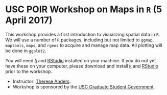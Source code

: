 # USC POIR Workshop on Maps in `R` (5 April 2017)

This workshop provides a first introduction to visualizing spatial data in `R`. We will use a number of `R` packages, including but not limited to `ggmap`, `maptools`, `maps`, and `rgeos` to acquire and manage map data. All plotting will be done in `ggplot2`.

You will need [`R`](https://www.r-project.org) and [RStudio](https://www.rstudio.com/products/rstudio/download/) installed on your machine. If you do not yet have these on your computer, please download and install [`R`](https://www.r-project.org) and [RStudio](https://www.rstudio.com/products/rstudio/download/) prior to the workshop.

* Instructor: [Therese Anders](dornsife.usc.edu/anders).
* Workshop is sponsored by the [USC Graduate Student Government](https://gsg.usc.edu).
